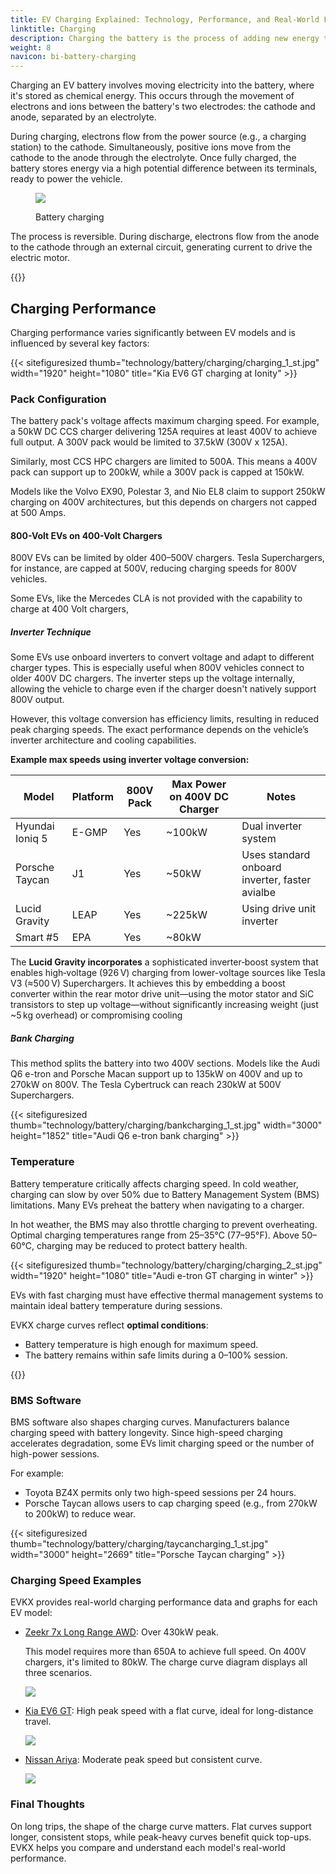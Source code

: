```yaml
---
title: EV Charging Explained: Technology, Performance, and Real-World Factors
linktitle: Charging
description: Charging the battery is the process of adding new energy to the battery.
weight: 8
navicon: bi-battery-charging
---
```


<!-- markdownlint-disable MD033 -->

Charging an EV battery involves moving electricity into the battery, where it's stored as chemical energy. This occurs through the movement of electrons and ions between the battery's two electrodes: the cathode and anode, separated by an electrolyte.

During charging, electrons flow from the power source (e.g., a charging station) to the cathode. Simultaneously, positive ions move from the cathode to the anode through the electrolyte. Once fully charged, the battery stores energy via a high potential difference between its terminals, ready to power the vehicle.

<figure>
<img src="https://media.evkx.net/multimedia/technology/battery/charging/batteryconceptcharging.drawio.svg" class="img-fluid mx-auto d-block">
<figcaption>
    <p class="lead text-center fw-semibold">
        Battery charging
    </p>
</figcaption>
</figure>

The process is reversible. During discharge, electrons flow from the anode to the cathode through an external circuit, generating current to drive the electric motor.

{{<evkxdisplayaddarticle />}}

## Charging Performance

Charging performance varies significantly between EV models and is influenced by several key factors:

{{< sitefiguresized thumb="technology/battery/charging/charging_1_st.jpg" width="1920" height="1080" title="Kia EV6 GT charging at Ionity" >}}

### Pack Configuration

The battery pack's voltage affects maximum charging speed. For example, a 50kW DC CCS charger delivering 125A requires at least 400V to achieve full output. A 300V pack would be limited to 37.5kW (300V x 125A).

Similarly, most CCS HPC chargers are limited to 500A. This means a 400V pack can support up to 200kW, while a 300V pack is capped at 150kW.

Models like the Volvo EX90, Polestar 3, and Nio EL8 claim to support 250kW charging on 400V architectures, but this depends on chargers not capped at 500 Amps.

#### 800-Volt EVs on 400-Volt Chargers

800V EVs can be limited by older 400–500V chargers. Tesla Superchargers, for instance, are capped at 500V, reducing charging speeds for 800V vehicles.

Some EVs, like the Mercedes CLA is not provided with the capability to charge at 400 Volt chargers,

##### Inverter Technique

Some EVs use onboard inverters to convert voltage and adapt to different charger types. This is especially useful when 800V vehicles connect to older 400V DC chargers. The inverter steps up the voltage internally, allowing the vehicle to charge even if the charger doesn't natively support 800V output.

However, this voltage conversion has efficiency limits, resulting in reduced peak charging speeds. The exact performance depends on the vehicle’s inverter architecture and cooling capabilities.

**Example max speeds using inverter voltage conversion:**

<div class="overflow-x-auto mt-4">
  <table class="min-w-full border border-gray-300 text-sm text-left text-gray-800">
    <thead class="bg-gray-100">
      <tr>
        <th class="px-4 py-2 border-b">Model</th>
        <th class="px-4 py-2 border-b">Platform</th>
        <th class="px-4 py-2 border-b">800V Pack</th>
        <th class="px-4 py-2 border-b">Max Power on 400V DC Charger</th>
        <th class="px-4 py-2 border-b">Notes</th>
      </tr>
    </thead>
    <tbody>
      <tr class="bg-white">
        <td class="px-4 py-2 border-b">Hyundai Ioniq 5</td>
        <td class="px-4 py-2 border-b">E-GMP</td>
        <td class="px-4 py-2 border-b">Yes</td>
        <td class="px-4 py-2 border-b">~100kW</td>
        <td class="px-4 py-2 border-b">Dual inverter system</td>
      </tr>
      <tr class="bg-gray-50">
        <td class="px-4 py-2 border-b">Porsche Taycan</td>
        <td class="px-4 py-2 border-b">J1</td>
        <td class="px-4 py-2 border-b">Yes</td>
        <td class="px-4 py-2 border-b">~50kW</td>
        <td class="px-4 py-2 border-b">Uses standard onboard inverter, faster avialbe</td>
      </tr>
      <tr class="bg-white">
        <td class="px-4 py-2 border-b">Lucid Gravity</td>
        <td class="px-4 py-2 border-b">LEAP</td>
        <td class="px-4 py-2 border-b">Yes</td>
        <td class="px-4 py-2 border-b">~225kW</td>
        <td class="px-4 py-2 border-b">Using drive unit inverter</td>
      </tr>
      <tr class="bg-gray-50">
        <td class="px-4 py-2 border-b">Smart #5</td>
        <td class="px-4 py-2 border-b">EPA</td>
        <td class="px-4 py-2 border-b">Yes</td>
        <td class="px-4 py-2 border-b">~80kW</td>
        <td class="px-4 py-2 border-b"></td>
      </tr>
    </tbody>
  </table>
</div>


The **Lucid Gravity incorporates** a sophisticated inverter‑boost system that enables high‑voltage (926 V) charging from lower-voltage sources like Tesla V3 (≈500 V) Superchargers. It achieves this by embedding a boost converter within the rear motor drive unit—using the motor stator and SiC transistors to step up voltage—without significantly increasing weight (just ~5 kg overhead) or compromising cooling


##### Bank Charging

This method splits the battery into two 400V sections. Models like the Audi Q6 e-tron and Porsche Macan support up to 135kW on 400V and up to 270kW on 800V. The Tesla Cybertruck can reach 230kW at 500V Superchargers.

{{< sitefiguresized thumb="technology/battery/charging/bankcharging_1_st.jpg" width="3000" height="1852" title="Audi Q6 e-tron bank charging" >}}

### Temperature

Battery temperature critically affects charging speed. In cold weather, charging can slow by over 50% due to Battery Management System (BMS) limitations. Many EVs preheat the battery when navigating to a charger.

In hot weather, the BMS may also throttle charging to prevent overheating. Optimal charging temperatures range from 25–35°C (77–95°F). Above 50–60°C, charging may be reduced to protect battery health.

{{< sitefiguresized thumb="technology/battery/charging/charging_2_st.jpg" width="1920" height="1080" title="Audi e-tron GT charging in winter" >}}

EVs with fast charging must have effective thermal management systems to maintain ideal battery temperature during sessions.

EVKX charge curves reflect **optimal conditions**:

* Battery temperature is high enough for maximum speed.
* The battery remains within safe limits during a 0–100% session.

{{<evkxdisplayaddarticle />}}

### BMS Software

BMS software also shapes charging curves. Manufacturers balance charging speed with battery longevity. Since high-speed charging accelerates degradation, some EVs limit charging speed or the number of high-power sessions.

For example:

* Toyota BZ4X permits only two high-speed sessions per 24 hours.
* Porsche Taycan allows users to cap charging speed (e.g., from 270kW to 200kW) to reduce wear.

{{< sitefiguresized thumb="technology/battery/charging/taycancharging_1_st.jpg" width="3000" height="2669" title="Porsche Taycan charging" >}}

### Charging Speed Examples

EVKX provides real-world charging performance data and graphs for each EV model:

* [Zeekr 7x Long Range AWD](/models/zeekr/7x/7x_long_range_awd/chargingcurve/): Over 430kW peak.

  This model requires more than 650A to achieve full speed. On 400V chargers, it's limited to 80kW. The charge curve diagram displays all three scenarios.

  <img src="https://evkx.net/models/zeekr/7x/7x_long_range_awd/chargingcurve/chart/?battery=0" class="img-fluid">

* [Kia EV6 GT](/models/kia/ev6/ev6_gt/chargingcurve/): High peak speed with a flat curve, ideal for long-distance travel.

  <img src="https://evkx.net/models/kia/ev6/ev6_gt/chargingcurve/chart/?battery=0" class="img-fluid">

* [Nissan Ariya](/models/nissan/ariya/ariya_87kwh_e-4orce/chargingcurve/): Moderate peak speed but consistent curve.

  <img src="/models/nissan/ariya/ariya_87kwh_e-4orce/chargingcurve/chart/?battery=0" class="img-fluid">

### Final Thoughts

On long trips, the shape of the charge curve matters. Flat curves support longer, consistent stops, while peak-heavy curves benefit quick top-ups. EVKX helps you compare and understand each model's real-world performance.
